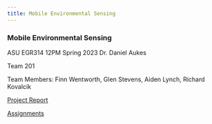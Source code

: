 ```yaml
---
title: Mobile Environmental Sensing
---
```


### Mobile Environmental Sensing

ASU EGR314 12PM Spring 2023
Dr. Daniel Aukes

Team 201

Team Members: Finn Wentworth, Glen Stevens, Aiden Lynch, Richard Kovalcik

[Project Report](egr314-team201.github.io/report/)

[Assignments](https://egr314-team201.github.io/Assignments/)
